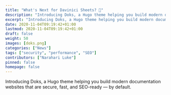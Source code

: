 ```yaml
---
title: "What's Next for Davinici Sheets? 👋"
description: "Introducing Doks, a Hugo theme helping you build modern documentation websites that are secure, fast, and SEO-ready — by default."
excerpt: "Introducing Doks, a Hugo theme helping you build modern documentation websites that are secure, fast, and SEO-ready — by default."
date: 2020-11-04T09:19:42+01:00
lastmod: 2020-11-04T09:19:42+01:00
draft: false
weight: 50
images: [doks.png]
categories: ["News"]
tags: ["security", "performance", "SEO"]
contributors: ["Narahari Luke"]
pinned: false
homepage: false
---
```


Introducing Doks, a Hugo theme helping you build modern documentation websites that are secure, fast, and SEO-ready — by default.
